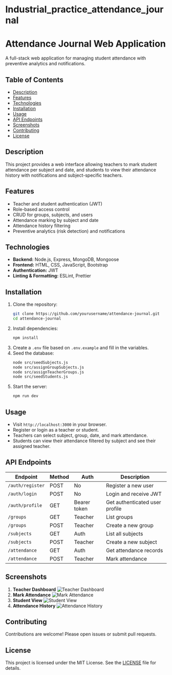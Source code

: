 # Industrial_practice_attendance_journal
# Attendance Journal Web Application

A full-stack web application for managing student attendance with preventive analytics and notifications.

## Table of Contents
- [Description](#description)
- [Features](#features)
- [Technologies](#technologies)
- [Installation](#installation)
- [Usage](#usage)
- [API Endpoints](#api-endpoints)
- [Screenshots](#screenshots)
- [Contributing](#contributing)
- [License](#license)

## Description
This project provides a web interface allowing teachers to mark student attendance per subject and date, and students to view their attendance history with notifications and subject-specific teachers.

## Features
- Teacher and student authentication (JWT)
- Role-based access control
- CRUD for groups, subjects, and users
- Attendance marking by subject and date
- Attendance history filtering
- Preventive analytics (risk detection) and notifications

## Technologies
- **Backend:** Node.js, Express, MongoDB, Mongoose
- **Frontend:** HTML, CSS, JavaScript, Bootstrap
- **Authentication:** JWT
- **Linting & Formatting:** ESLint, Prettier

## Installation
1. Clone the repository:
   ```bash
   git clone https://github.com/yourusername/attendance-journal.git
   cd attendance-journal
   ```
2. Install dependencies:
   ```bash
   npm install
   ```
3. Create a `.env` file based on `.env.example` and fill in the variables.
4. Seed the database:
   ```bash
   node src/seedSubjects.js
   node src/assignGroupSubjects.js
   node src/assignTeacherGroups.js
   node src/seedStudents.js
   ```
5. Start the server:
   ```bash
   npm run dev
   ```

## Usage
- Visit `http://localhost:3000` in your browser.
- Register or login as a teacher or student.
- Teachers can select subject, group, date, and mark attendance.
- Students can view their attendance filtered by subject and see their assigned teacher.

## API Endpoints
| Endpoint             | Method | Auth         | Description                       |
|----------------------|--------|--------------|-----------------------------------|
| `/auth/register`     | POST   | No           | Register a new user              |
| `/auth/login`        | POST   | No           | Login and receive JWT            |
| `/auth/profile`      | GET    | Bearer token | Get authenticated user profile   |
| `/groups`            | GET    | Teacher      | List groups                      |
| `/groups`            | POST   | Teacher      | Create a new group               |
| `/subjects`          | GET    | Auth         | List all subjects                |
| `/subjects`          | POST   | Teacher      | Create a new subject             |
| `/attendance`        | GET    | Auth         | Get attendance records           |
| `/attendance`        | POST   | Teacher      | Mark attendance                  |

## Screenshots
<!-- Add screenshots in the `screenshots/` directory -->
1. **Teacher Dashboard**
   ![Teacher Dashboard](screenshots/teacher_dashboard.png)
2. **Mark Attendance**
   ![Mark Attendance](screenshots/mark_attendance.png)
3. **Student View**
   ![Student View](screenshots/student_view.png)
4. **Attendance History**
   ![Attendance History](screenshots/attendance_history.png)

## Contributing
Contributions are welcome! Please open issues or submit pull requests.

## License
This project is licensed under the MIT License. See the [LICENSE](LICENSE) file for details.

